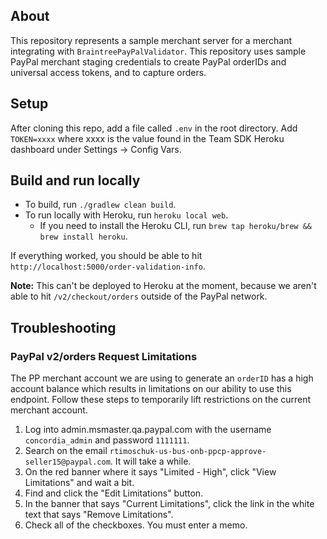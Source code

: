 ## About
This repository represents a sample merchant server for a merchant integrating with `BraintreePayPalValidator`. This repository uses sample PayPal merchant staging credentials to create PayPal orderIDs and universal access tokens, and to capture orders.

## Setup
After cloning this repo, add a file called `.env` in the root directory. Add `TOKEN=xxxx` where xxxx is the value found in the Team SDK Heroku dashboard under Settings -> Config Vars.

## Build and run locally
- To build, run `./gradlew clean build`.
- To run locally with Heroku, run `heroku local web`.
    - If you need to install the Heroku CLI, run `brew tap heroku/brew && brew install heroku`.

If everything worked, you should be able to hit `http://localhost:5000/order-validation-info`.

**Note:** This can't be deployed to Heroku at the moment, because we aren't able to hit `/v2/checkout/orders` outside of the PayPal network.

## Troubleshooting

### PayPal v2/orders Request Limitations
The PP merchant account we are using to generate an `orderID` has a high account balance which results in limitations on our ability to use this endpoint. Follow these steps to temporarily lift restrictions on the current merchant account.

1. Log into admin.msmaster.qa.paypal.com with the username `concordia_admin` and password `1111111`.
2. Search on the email `rtimoschuk-us-bus-onb-ppcp-approve-seller15@paypal.com`. It will take a while.
3. On the red banner where it says "Limited - High", click "View Limitations" and wait a bit.
4. Find and click the "Edit Limitations" button.
5. In the banner that says "Current Limitations", click the link in the white text that says "Remove Limitations".
6. Check all of the checkboxes. You must enter a memo.

